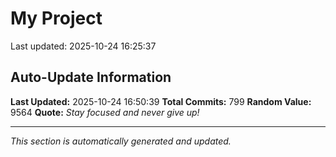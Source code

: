 # My Project


Last updated: 2025-10-24 16:25:37






































































































































































































































































































































































































































































































































































































































































































































































































































































































































































































































































































































































































































## Auto-Update Information

**Last Updated:** 2025-10-24 16:50:39
**Total Commits:** 799
**Random Value:** 9564
**Quote:** _Stay focused and never give up!_

---
_This section is automatically generated and updated._